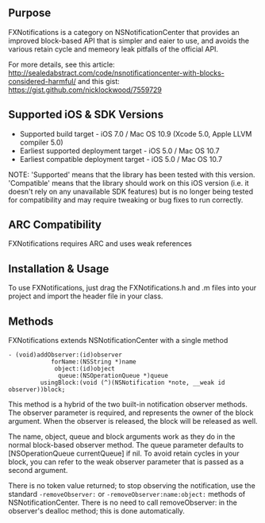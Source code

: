 Purpose
--------------

FXNotifications is a category on NSNotificationCenter that provides an improved block-based API that is simpler and eaier to use, and avoids the various retain cycle and memeory leak pitfalls of the official API.

For more details, see this article: http://sealedabstract.com/code/nsnotificationcenter-with-blocks-considered-harmful/ and this gist: https://gist.github.com/nicklockwood/7559729


Supported iOS & SDK Versions
-----------------------------

* Supported build target - iOS 7.0 / Mac OS 10.9 (Xcode 5.0, Apple LLVM compiler 5.0)
* Earliest supported deployment target - iOS 5.0 / Mac OS 10.7
* Earliest compatible deployment target - iOS 5.0 / Mac OS 10.7

NOTE: 'Supported' means that the library has been tested with this version. 'Compatible' means that the library should work on this iOS version (i.e. it doesn't rely on any unavailable SDK features) but is no longer being tested for compatibility and may require tweaking or bug fixes to run correctly.


ARC Compatibility
------------------

FXNotifications requires ARC and uses weak references


Installation & Usage
--------------------

To use FXNotifications, just drag the FXNotifications.h and .m files into your project and import the header file in your class.


Methods
------------

FXNotifications extends NSNotificationCenter with a single method

    - (void)addObserver:(id)observer
                forName:(NSString *)name
                 object:(id)object
                  queue:(NSOperationQueue *)queue
             usingBlock:(void (^)(NSNotification *note, __weak id observer))block;
             
This method is a hybrid of the two built-in notification observer methods. The observer parameter is required, and represents the owner of the block argument. When the observer is released, the block will be released as well.

The name, object, queue and block arguments work as they do in the normal block-based observer method. The queue parameter defaults to [NSOperationQueue currentQueue] if nil. To avoid retain cycles in your block, you can refer to the weak observer parameter that is passed as a second argument.

There is no token value returned; to stop observing the notification, use the standard `-removeObserver:` or `-removeObserver:name:object:` methods of NSNotificationCenter. There is no need to call removeObserver: in the observer's dealloc method; this is done automatically.